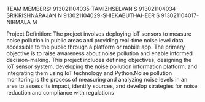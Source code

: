TEAM MEMBERS:
913021104035-TAMIZHSELVAN S
913021104034-SRIKRISHNARAJAN N
913021104029-SHIEKABUTHAHEER S
913021104017-NIRMALA M

Project Definition: The project involves deploying IoT sensors to measure noise pollution in public areas and providing real-time noise level data accessible to the public through a platform or mobile app. The primary objective is to raise awareness about noise pollution and enable informed decision-making. This project includes defining objectives, designing the IoT sensor system, developing the noise pollution information platform, and integrating them using IoT technology and Python.Noise pollution monitoring is the process of measuring and analyzing noise levels in an area to assess its impact, identify sources, and develop strategies for noise reduction and compliance with regulations
